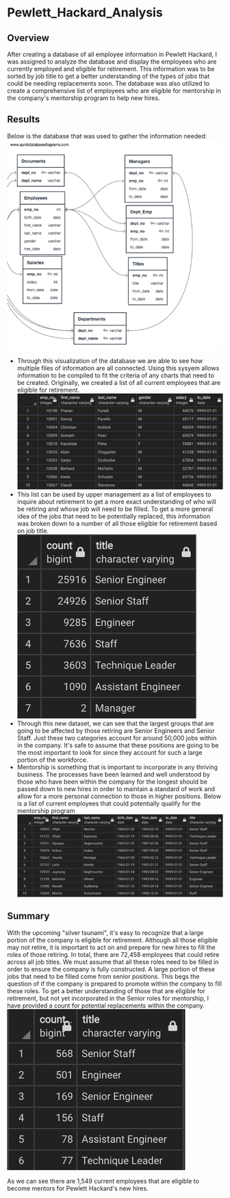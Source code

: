 # Pewlett_Hackard_Analysis
## Overview
  After creating a database of all employee information in Pewlett Hackard, I was assigned to analyze the database and display the employees who are currently employed and eligible for retirement. This information was to be sorted by job title to get a better understanding of the types of jobs that could be needing replacements soon. The database was also utilized to create a comprehensive list of employees who are eligible for mentorship in the company's mentorship program to help new hires. 
## Results
  Below is the database that was used to gather the information needed:
  ![EmployeeDB](https://github.com/JTGonzaga/Pewlett_Hackard_Analysis/blob/main/EmployeeDB.png)
  - Through this visualization of the database we are able to see how multiple files of information are all connected. Using this sysyem allows information to be compiled to fit the criteria of any charts that need to be created. Originally, we created a list of all current employees that are eligible for retirement.
 ![retirement_Eligible](https://github.com/JTGonzaga/Pewlett_Hackard_Analysis/blob/main/Analysis/retirement_eligible.png)
 - This list can be used by upper management as a list of employees to inquire about retirement to get a more exact understanding of who will be retiring and whose job will need to be filled. To get a more general idea of the jobs that need to be potentially replaced, this information was broken down to a number of all those eligible for retirement based on job title. 
 ![eligible_by_title](https://github.com/JTGonzaga/Pewlett_Hackard_Analysis/blob/main/Analysis/eligible_by_title.png)
 - Through this new dataset, we can see that the largest groups that are going to be affected by those retiring are Senior Engineers and Senior Staff. Just these two categories account for around 50,000 jobs within in the company. It's safe to assume that these positions are going to be the most important to look for since they account for such a large portion of the workforce.
 - Mentorship is something that is important to incorporate in any thriving business. The processes have been learned and well understood by those who have been within the company for the longest should be passed down to new hires in order to maintain a standard of work and allow for a more personal connection to those in higher positions. Below is a list of current employees that could potentially qualify for the mentorship program
 ![mentorship_eligible](https://github.com/JTGonzaga/Pewlett_Hackard_Analysis/blob/main/Analysis/mentorship_eligible.png)
 ## Summary
  With the upcoming "silver tsunami", it's easy to recognize that a large portion of the company is eligible for retirement. Although all those eligible may not retire, it is important to act on and prepare for new hires to fill the roles of those retiring. In total, there are 72,458 employees that could retire across all job titles. We must assume that all these roles need to be filled in order to ensure the company is fully constructed. A large portion of these jobs that need to be filled come from senior positions. This begs the question of if the company is prepared to promote within the company to fill these roles. To get a better understanding of those that are eligible for retirement, but not yet incorporated in the Senior roles for mentorship, I have provided a count for potential replacements within the company.
  ![mentorship_count](https://github.com/JTGonzaga/Pewlett_Hackard_Analysis/blob/main/Analysis/mentorship_count.png)
  
 As we can see there are 1,549 current employees that are eligible to become mentors for Pewlett Hackard's new hires.
 
